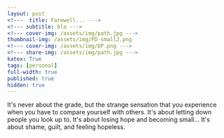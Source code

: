 ```yaml
---
layout: post
<!---  title: Farewell... --->
<!--- subtitle: bla --->
<!--- cover-img: /assets/img/path.jpg --->
thumbnail-img: /assets/img/PD-small2.png
<!--- cover-img: /assets/img/DP.png --->
<!--- share-img: /assets/img/path.jpg --->
katex: True
tags: [personal]
full-width: true
published: true
hidden: true
---
```


It's never about the grade, but the strange sensation that you experience when you have to compare yourself with others. It's about letting down people you look up to.
It's about losing hope and becoming small... It's about shame, guilt, and feeling hopeless.
